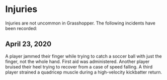 # Injuries

Injuries are not uncommon in Grasshopper. The following incidents have been recorded:

## April 23, 2020

A player jammed their finger while trying to catch a soccer ball with just the finger, not the whole hand. First aid was administered.
Another player bruised their heel trying to recover from a case of speed falling. 
A third player strained a quadricep muscle during a high-velocity kickbatter return.
